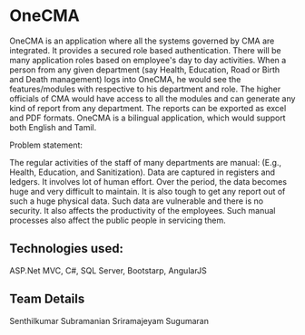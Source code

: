 ﻿OneCMA
======

OneCMA is an application where all the systems governed by CMA are integrated. It provides a secured role based authentication. 
There will be many application roles based on employee's day to day activities. When a person from any given department (say Health, Education, Road or Birth and Death management) logs into OneCMA, he would see the features/modules with respective to his department and role.
The higher officials of CMA would have access to all the modules and can generate any kind of report from any department. The reports can be exported as excel and PDF formats.
OneCMA is a bilingual application, which would support both English and Tamil.

Problem statement:

The regular activities of the staff of many departments are manual: (E.g., Health, Education, and Sanitization). Data are captured in registers and ledgers. It involves lot of human effort. Over the period, the data becomes huge and very difficult to maintain. It is also tough to get any report out of such a huge physical data. Such data are vulnerable and there is no security. It also affects the productivity of the employees. Such manual processes also affect the public people in servicing them. 


Technologies used:
------------------
ASP.Net MVC, C#, SQL Server, Bootstarp, AngularJS

Team Details
------------
Senthilkumar Subramanian
Sriramajeyam Sugumaran
